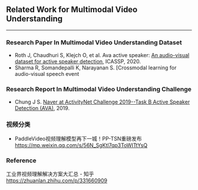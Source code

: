 ## Related Work for Multimodal Video Understanding

---
### Research Paper In **Multimodal Video Understanding Dataset**

- Roth J, Chaudhuri S, Klejch O, et al. Ava active speaker: [An audio-visual dataset for active speaker detection](https://arxiv.org/pdf/1901.01342.pdf), ICASSP, 2020.
- Sharma R, Somandepalli K, Narayanan S. [Crossmodal learning for audio-visual speech event 


### Research Report In **Multimodal Video Understanding Challenge**
- Chung J S. [Naver at ActivityNet Challenge 2019--Task B Active Speaker Detection (AVA)](https://arxiv.org/pdf/1906.10555.pdf), 2019.

### 视频分类

- PaddleVideo视频理解模型再下一城！PP-TSN重磅发布
https://mp.weixin.qq.com/s/56N_SgKtl7qp3ToWITtYsQ

### Reference

工业界视频理解解决方案大汇总 - 知乎
https://zhuanlan.zhihu.com/p/331660909
